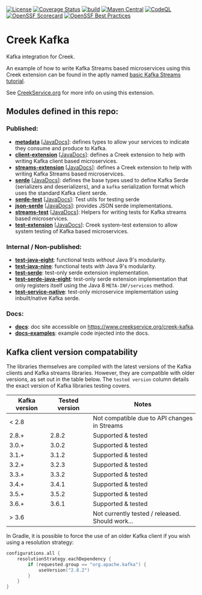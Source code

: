 [![License](https://img.shields.io/badge/License-Apache%202.0-blue.svg)](https://opensource.org/licenses/Apache-2.0)
[![Coverage Status](https://coveralls.io/repos/github/creek-service/creek-kafka/badge.svg?branch=main)](https://coveralls.io/github/creek-service/creek-kafka?branch=main)
[![build](https://github.com/creek-service/creek-kafka/actions/workflows/build.yml/badge.svg)](https://github.com/creek-service/creek-kafka/actions/workflows/build.yml)
[![Maven Central](https://img.shields.io/maven-central/v/org.creekservice/creek-kafka-streams-extension.svg)](https://central.sonatype.dev/search?q=creek-kafka-*)
[![CodeQL](https://github.com/creek-service/creek-kafka/actions/workflows/codeql.yml/badge.svg)](https://github.com/creek-service/creek-kafka/actions/workflows/codeql.yml)
[![OpenSSF Scorecard](https://api.securityscorecards.dev/projects/github.com/creek-service/creek-kafka/badge)](https://api.securityscorecards.dev/projects/github.com/creek-service/creek-kafka)
[![OpenSSF Best Practices](https://bestpractices.coreinfrastructure.org/projects/6899/badge)](https://bestpractices.coreinfrastructure.org/projects/6899)

# Creek Kafka

Kafka integration for Creek.

An example of how to write Kafka Streams based microservices using this Creek extension can be found in the
aptly named [basic Kafka Streams tutorial][1].

See [CreekService.org](https://www.creekservice.org/creek-kafka) for more info on using this extension. 

## Modules defined in this repo:

### Published:
* **[metadata](metadata)** [[JavaDocs](https://javadoc.io/doc/org.creekservice/creek-kafka-metadata)]: defines types to allow your services to indicate they consume and produce to Kafka.
* **[client-extension](client-extension)** [[JavaDocs](https://javadoc.io/doc/org.creekservice/creek-kafka-client-extension)]: defines a Creek extension to help with writing Kafka client based microservices.
* **[streams-extension](streams-extension)** [[JavaDocs](https://javadoc.io/doc/org.creekservice/creek-kafka-streams-extension)]: defines a Creek extension to help with writing Kafka Streams based microservices.
* **[serde](serde)** [[JavaDocs](https://javadoc.io/doc/org.creekservice/creek-kafka-serde)]: defines the base types used to define Kafka Serde (serializers and deserializers),
  and a `kafka` serialization format which uses the standard Kafka client serde.
* **[serde-test](serde-test)** [[JavaDocs](https://javadoc.io/doc/org.creekservice/creek-kafka-serde-test)]: Test utils for testing serde 
* **[json-serde](json-serde)** [[JavaDocs](https://javadoc.io/doc/org.creekservice/creek-kafka-json-serde)]: provides JSON serde implementations. 
* **[streams-test](streams-test)** [[JavaDocs](https://javadoc.io/doc/org.creekservice/creek-kafka-streams-test)]: Helpers for writing tests for Kafka streams based microservices.
* **[test-extension](test-extension)** [[JavaDocs](https://javadoc.io/doc/org.creekservice/creek-kafka-test-extension)]: Creek system-test extension to allow system testing of Kafka based microservices.

### Internal / Non-published:
* **[test-java-eight](test-java-eight)**: functional tests *without* Java 9's modularity.
* **[test-java-nine](test-java-nine)**: functional tests *with* Java 9's modularity.
* **[test-serde](test-serde)**: test-only serde extension implementation.
* **[test-serde-java-eight](test-serde-java-eight)**: test-only serde extension implementation that only registers itself
  using the Java 8 `META-INF/services` method.
* **[test-service-native](test-service-native)**: test-only microservice implementation using inbuilt/native Kafka serde.

### Docs:
* **[docs](docs)**: doc site accessible on https://www.creekservice.org/creek-kafka.
* **[docs-examples](docs-examples)**: example code injected into the docs.

## Kafka client version compatability

The libraries themselves are compiled with the latest versions of the Kafka clients and Kafka streams libraries.
However, they are compatible with older versions, as set out in the table below.
The `tested version` column details the exact version of Kafka libraries testing covers.

| Kafka version | Tested version | Notes                                           |
|---------------|----------------|-------------------------------------------------|
| < 2.8         |                | Not compatible due to API changes in Streams    |
| 2.8.+         | 2.8.2          | Supported & tested                              |
| 3.0.+         | 3.0.2          | Supported & tested                              |
| 3.1.+         | 3.1.2          | Supported & tested                              |
| 3.2.+         | 3.2.3          | Supported & tested                              |
| 3.3.+         | 3.3.2          | Supported & tested                              |
| 3.4.+         | 3.4.1          | Supported & tested                              |
| 3.5.+         | 3.5.2          | Supported & tested                              |
| 3.6.+         | 3.6.1          | Supported & tested                              |
| > 3.6         |                | Not currently tested / released. Should work... |

In Gradle, it is possible to force the use of an older Kafka client if you wish using a resolution strategy:

```kotlin
configurations.all {
    resolutionStrategy.eachDependency {
        if (requested.group == "org.apache.kafka") {
            useVersion("2.8.2")
        }
    }
}
```

[1]: https://www.creekservice.org/basic-kafka-streams-demo/